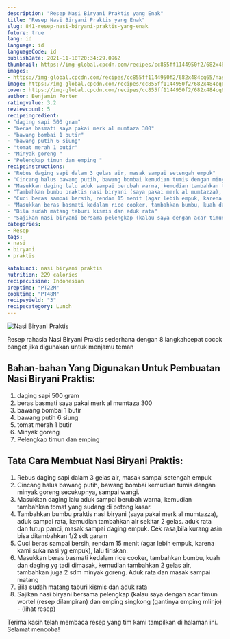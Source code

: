 ```yaml
---
description: "Resep Nasi Biryani Praktis yang Enak"
title: "Resep Nasi Biryani Praktis yang Enak"
slug: 841-resep-nasi-biryani-praktis-yang-enak
future: true
lang: id
language: id
languageCode: id
publishDate: 2021-11-10T20:34:29.096Z 
thumbnail: https://img-global.cpcdn.com/recipes/cc855ff1144950f2/682x484cq65/nasi-biryani-praktis-foto-resep-utama.png
images:
- https://img-global.cpcdn.com/recipes/cc855ff1144950f2/682x484cq65/nasi-biryani-praktis-foto-resep-utama.png
image: https://img-global.cpcdn.com/recipes/cc855ff1144950f2/682x484cq65/nasi-biryani-praktis-foto-resep-utama.png
cover: https://img-global.cpcdn.com/recipes/cc855ff1144950f2/682x484cq65/nasi-biryani-praktis-foto-resep-utama.png
author: Benjamin Porter
ratingvalue: 3.2
reviewcount: 5
recipeingredient:
- "daging sapi 500 gram"
- "beras basmati saya pakai merk al mumtaza 300"
- "bawang bombai 1 butir"
- "bawang putih 6 siung"
- "tomat merah 1 butir"
- "Minyak goreng "
- "Pelengkap timun dan emping "
recipeinstructions:
- "Rebus daging sapi dalam 3 gelas air, masak sampai setengah empuk"
- "Cincang halus bawang putih, bawang bombai kemudian tumis dengan minyak goreng secukupnya, sampai wangi."
- "Masukkan daging lalu aduk sampai berubah warna, kemudian tambahkan tomat yang sudang di potong kasar."
- "Tambahkan bumbu praktis nasi biryani (saya pakai merk al mumtazza), aduk sampai rata, kemudian tambahkan air sekitar 2 gelas. aduk rata dan tutup panci, masak sampai daging empuk. Cek rasa,bila kurang asin bisa ditambahkan 1/2 sdt garam"
- "Cuci beras sampai bersih, rendam 15 menit (agar lebih empuk, karena kami suka nasi yg empuk), lalu tiriskan."
- "Masukkan beras basmati kedalam rice cooker, tambahkan bumbu, kuah dan daging yg tadi dimasak, kemudian tambahkan 2 gelas air, tambahkan juga 2 sdm minyak goreng. Aduk rata dan masak sampai matang"
- "Bila sudah matang taburi kismis dan aduk rata"
- "Sajikan nasi biryani bersama pelengkap (kalau saya dengan acar timun wortel (resep dilampiran) dan emping singkong (gantinya emping mlinjo)           (lihat resep)"
categories:
- Resep
tags:
- nasi
- biryani
- praktis

katakunci: nasi biryani praktis 
nutrition: 229 calories
recipecuisine: Indonesian
preptime: "PT22M"
cooktime: "PT48M"
recipeyield: "3"
recipecategory: Lunch
---
```



![Nasi Biryani Praktis](https://img-global.cpcdn.com/recipes/cc855ff1144950f2/682x484cq65/nasi-biryani-praktis-foto-resep-utama.png)

Resep rahasia Nasi Biryani Praktis  sederhana dengan 8 langkahcepat cocok banget jika digunakan untuk menjamu teman

<!--inarticleads1-->

## Bahan-bahan Yang Digunakan Untuk Pembuatan Nasi Biryani Praktis:

1. daging sapi 500 gram
1. beras basmati saya pakai merk al mumtaza 300
1. bawang bombai 1 butir
1. bawang putih 6 siung
1. tomat merah 1 butir
1. Minyak goreng 
1. Pelengkap timun dan emping 



<!--inarticleads2-->

## Tata Cara Membuat Nasi Biryani Praktis:

1. Rebus daging sapi dalam 3 gelas air, masak sampai setengah empuk
1. Cincang halus bawang putih, bawang bombai kemudian tumis dengan minyak goreng secukupnya, sampai wangi.
1. Masukkan daging lalu aduk sampai berubah warna, kemudian tambahkan tomat yang sudang di potong kasar.
1. Tambahkan bumbu praktis nasi biryani (saya pakai merk al mumtazza), aduk sampai rata, kemudian tambahkan air sekitar 2 gelas. aduk rata dan tutup panci, masak sampai daging empuk. Cek rasa,bila kurang asin bisa ditambahkan 1/2 sdt garam
1. Cuci beras sampai bersih, rendam 15 menit (agar lebih empuk, karena kami suka nasi yg empuk), lalu tiriskan.
1. Masukkan beras basmati kedalam rice cooker, tambahkan bumbu, kuah dan daging yg tadi dimasak, kemudian tambahkan 2 gelas air, tambahkan juga 2 sdm minyak goreng. Aduk rata dan masak sampai matang
1. Bila sudah matang taburi kismis dan aduk rata
1. Sajikan nasi biryani bersama pelengkap (kalau saya dengan acar timun wortel (resep dilampiran) dan emping singkong (gantinya emping mlinjo) -           (lihat resep)




Terima kasih telah membaca resep yang tim kami tampilkan di halaman ini. Selamat mencoba!

